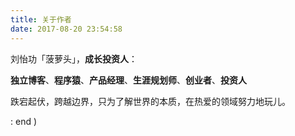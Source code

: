 ```yaml
---
title: 关于作者
date: 2017-08-20 23:54:58
---
```




刘怡功「菠萝头」，**成长投资人**：

**独立博客**、**程序猿**、**产品经理**、**生涯规划师**、**创业者**、**投资人**

跌宕起伏，跨越边界，只为了解世界的本质，在热爱的领域努力地玩儿。

: end )